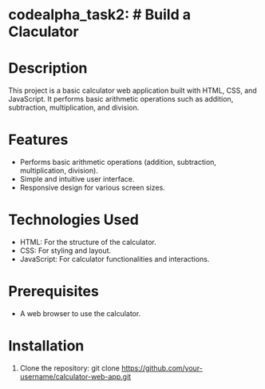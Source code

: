 # codealpha_task2: # Build a Claculator

# Description
This project is a basic calculator web application built with HTML, CSS, and JavaScript. It performs basic arithmetic operations such as addition, subtraction, multiplication, and division.

# Features
- Performs basic arithmetic operations (addition, subtraction, multiplication, division).
- Simple and intuitive user interface.
- Responsive design for various screen sizes.

# Technologies Used
- HTML: For the structure of the calculator.
- CSS: For styling and layout.
- JavaScript: For calculator functionalities and interactions.

# Prerequisites
- A web browser to use the calculator.

# Installation
1. Clone the repository: git clone https://github.com/your-username/calculator-web-app.git

